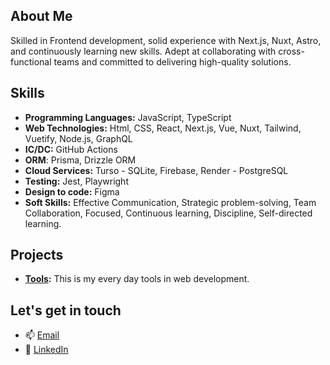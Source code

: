 ## About Me
Skilled in Frontend development, solid experience with Next.js, Nuxt, Astro, and continuously learning new skills. Adept at collaborating with cross-functional teams and committed to delivering high-quality solutions.

## Skills
-	**Programming Languages:** JavaScript, TypeScript
-	**Web Technologies:** Html, CSS, React, Next.js, Vue, Nuxt, Tailwind, Vuetify, Node.js, GraphQL
-	**IC/DC:** GitHub Actions
-	**ORM**: Prisma, Drizzle ORM
-	**Cloud Services:** Turso - SQLite, Firebase, Render - PostgreSQL
-	**Testing:** Jest, Playwright
-	**Design to code:** Figma
-	**Soft Skills:** Effective Communication, Strategic problem-solving, Team Collaboration, Focused, Continuous learning, Discipline, Self-directed learning.


## Projects
- **[Tools](https://github.com/jeancarlosruiz/tools):** This is my every day tools in web development.

## Let's get in touch
- 📫 [Email](mailto:contactme@jeancarlosruiz.com)
- 🏢 [LinkedIn](https://www.linkedin.com/in/jeancarlosruiz)
